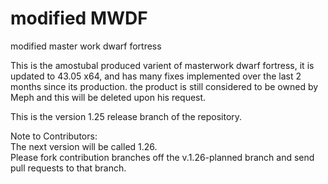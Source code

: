 # modified MWDF
modified master work dwarf fortress


This is the amostubal produced varient of masterwork dwarf fortress, it is updated to 43.05 x64, and has many fixes implemented over the last 2 months since its production.  the product is still considered to be owned by Meph and this will be deleted upon his request.

This is the version 1.25 release branch of the repository.  

Note to Contributors:  
 The next version will be called 1.26.  
 Please fork contribution branches off the v.1.26-planned branch and send pull requests to that branch.  
 

